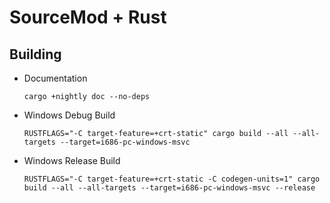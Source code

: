 # SourceMod + Rust

## Building

* Documentation
  ```
  cargo +nightly doc --no-deps
  ```

* Windows Debug Build
  ```
  RUSTFLAGS="-C target-feature=+crt-static" cargo build --all --all-targets --target=i686-pc-windows-msvc
  ```

* Windows Release Build
  ```
  RUSTFLAGS="-C target-feature=+crt-static -C codegen-units=1" cargo build --all --all-targets --target=i686-pc-windows-msvc --release
  ```